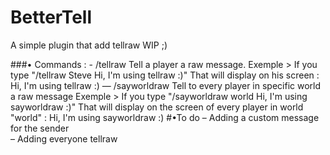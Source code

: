 # BetterTell

A simple plugin that add tellraw WIP ;)

###• Commands :
    - /tellraw <player> <message>
Tell a player a raw message.
  Exemple > If you type "/tellraw Steve Hi, I'm using tellraw :)"
  That will display on his screen :
  Hi, I'm using tellraw :)
    — /sayworldraw <world> <message>
Tell to every player in specific world a raw message
  Exemple > If you type "/sayworldraw world Hi, I'm using sayworldraw :)"
  That will display on the screen of every player in world "world" :
  Hi, I'm using sayworldraw :)
#•To do
– Adding a custom message for the sender                                              
– Adding everyone tellraw                                              

